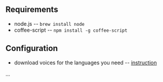 Requirements
------------
* node.js -- `brew install node`
* coffee-script -- `npm install -g coffee-script`

Configuration
-------------
* download voices for the languages you need -- [instruction](http://prohackingtricks.blogspot.com/2011/07/how-to-install-mac-os-x-lions-high.html)

...